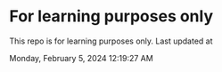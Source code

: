 # For learning purposes only
This repo is for learning purposes only.
Last updated at

Monday, February 5, 2024 12:19:27 AM

